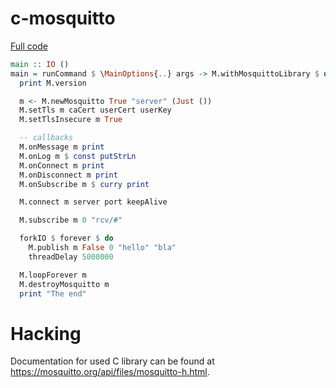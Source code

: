 # c-mosquitto

[Full code](https://github.com/tolysz/c-mosquitto/blob/master/app/Main.hs)
```haskell
main :: IO ()
main = runCommand $ \MainOptions{..} args -> M.withMosquittoLibrary $ do
  print M.version

  m <- M.newMosquitto True "server" (Just ())
  M.setTls m caCert userCert userKey
  M.setTlsInsecure m True

  -- callbacks
  M.onMessage m print
  M.onLog m $ const putStrLn
  M.onConnect m print
  M.onDisconnect m print
  M.onSubscribe m $ curry print

  M.connect m server port keepAlive

  M.subscribe m 0 "rcv/#"

  forkIO $ forever $ do
    M.publish m False 0 "hello" "bla"
    threadDelay 5000000

  M.loopForever m
  M.destroyMosquitto m
  print "The end"
```

# Hacking

Documentation for used C library can be found at <https://mosquitto.org/api/files/mosquitto-h.html>.
